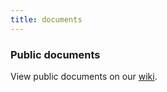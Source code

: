 ```yaml
---
title: documents
---
```


### Public documents

View public documents on our [wiki](https://wiki.frontyardprojects.org/everything/Public_Documents).
